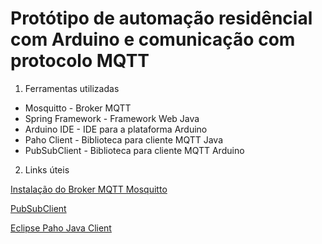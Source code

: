 #  Protótipo de automação residêncial com **Arduino** e comunicação com protocolo **MQTT**

1. Ferramentas utilizadas
  * Mosquitto - Broker MQTT
  * Spring Framework - Framework Web Java
  * Arduino IDE - IDE para a plataforma Arduino
  * Paho Client - Biblioteca para cliente MQTT Java
  * PubSubClient - Biblioteca para cliente MQTT Arduino


2. Links úteis

  [Instalação do Broker MQTT Mosquitto](https://www.digitalocean.com/community/tutorials/how-to-install-and-secure-the-mosquitto-mqtt-messaging-broker-on-debian-8)

  [PubSubClient](https://github.com/knolleary/pubsubclient)

  [Eclipse Paho Java Client](https://eclipse.org/paho/clients/java/)
